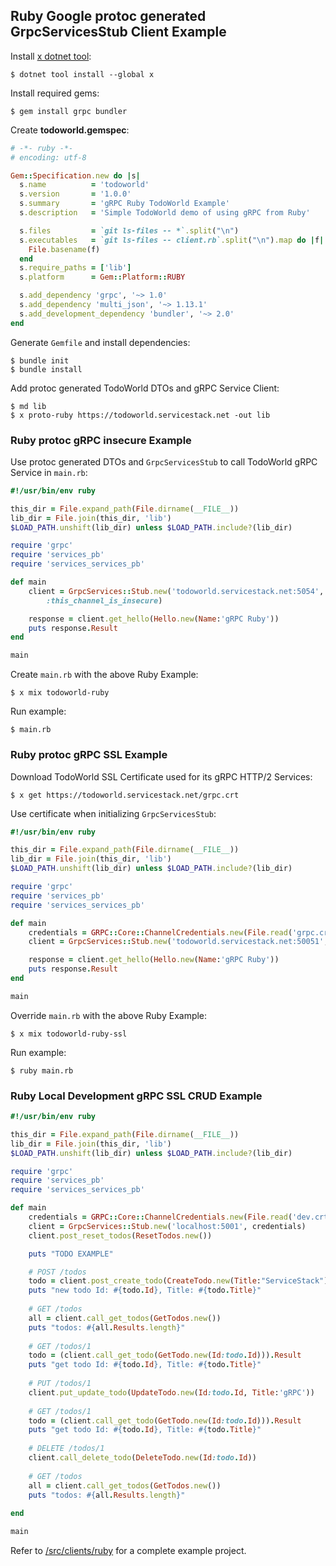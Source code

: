 
## Ruby Google protoc generated GrpcServicesStub Client Example

Install [x dotnet tool](https://docs.servicestack.net/dotnet-tool):
    
    $ dotnet tool install --global x 

Install required gems:

    $ gem install grpc bundler 

Create **todoworld.gemspec**:

```ruby
# -*- ruby -*-
# encoding: utf-8

Gem::Specification.new do |s|
  s.name          = 'todoworld'
  s.version       = '1.0.0'
  s.summary       = 'gRPC Ruby TodoWorld Example'
  s.description   = 'Simple TodoWorld demo of using gRPC from Ruby'

  s.files         = `git ls-files -- *`.split("\n")
  s.executables   = `git ls-files -- client.rb`.split("\n").map do |f|
    File.basename(f)
  end
  s.require_paths = ['lib']
  s.platform      = Gem::Platform::RUBY

  s.add_dependency 'grpc', '~> 1.0'
  s.add_dependency 'multi_json', '~> 1.13.1'
  s.add_development_dependency 'bundler', '~> 2.0'
end
```

Generate `Gemfile` and install dependencies:

    $ bundle init
    $ bundle install

Add protoc generated TodoWorld DTOs and gRPC Service Client:

    $ md lib
    $ x proto-ruby https://todoworld.servicestack.net -out lib

### Ruby protoc gRPC insecure Example

Use protoc generated DTOs and `GrpcServicesStub` to call TodoWorld gRPC Service in `main.rb`:

```ruby
#!/usr/bin/env ruby

this_dir = File.expand_path(File.dirname(__FILE__))
lib_dir = File.join(this_dir, 'lib')
$LOAD_PATH.unshift(lib_dir) unless $LOAD_PATH.include?(lib_dir)

require 'grpc'
require 'services_pb'
require 'services_services_pb'

def main
    client = GrpcServices::Stub.new('todoworld.servicestack.net:5054', 
        :this_channel_is_insecure)

    response = client.get_hello(Hello.new(Name:'gRPC Ruby'))
    puts response.Result
end

main
```

Create `main.rb` with the above Ruby Example: 

    $ x mix todoworld-ruby

Run example:

    $ main.rb

### Ruby protoc gRPC SSL Example

Download TodoWorld SSL Certificate used for its gRPC HTTP/2 Services:

    $ x get https://todoworld.servicestack.net/grpc.crt

Use certificate when initializing `GrpcServicesStub`:

```ruby
#!/usr/bin/env ruby

this_dir = File.expand_path(File.dirname(__FILE__))
lib_dir = File.join(this_dir, 'lib')
$LOAD_PATH.unshift(lib_dir) unless $LOAD_PATH.include?(lib_dir)

require 'grpc'
require 'services_pb'
require 'services_services_pb'

def main
    credentials = GRPC::Core::ChannelCredentials.new(File.read('grpc.crt'))
    client = GrpcServices::Stub.new('todoworld.servicestack.net:50051', credentials)

    response = client.get_hello(Hello.new(Name:'gRPC Ruby'))
    puts response.Result
end

main
```

Override `main.rb` with the above Ruby Example: 

    $ x mix todoworld-ruby-ssl

Run example:

    $ ruby main.rb

### Ruby Local Development gRPC SSL CRUD Example

```ruby
#!/usr/bin/env ruby

this_dir = File.expand_path(File.dirname(__FILE__))
lib_dir = File.join(this_dir, 'lib')
$LOAD_PATH.unshift(lib_dir) unless $LOAD_PATH.include?(lib_dir)

require 'grpc'
require 'services_pb'
require 'services_services_pb'

def main
    credentials = GRPC::Core::ChannelCredentials.new(File.read('dev.crt'))
    client = GrpcServices::Stub.new('localhost:5001', credentials)
    client.post_reset_todos(ResetTodos.new())

    puts "TODO EXAMPLE"

    # POST /todos
    todo = client.post_create_todo(CreateTodo.new(Title:"ServiceStack")).Result
    puts "new todo Id: #{todo.Id}, Title: #{todo.Title}"
    
    # GET /todos
    all = client.call_get_todos(GetTodos.new())
    puts "todos: #{all.Results.length}"
    
    # GET /todos/1
    todo = (client.call_get_todo(GetTodo.new(Id:todo.Id))).Result
    puts "get todo Id: #{todo.Id}, Title: #{todo.Title}"
    
    # PUT /todos/1
    client.put_update_todo(UpdateTodo.new(Id:todo.Id, Title:'gRPC'))
    
    # GET /todos/1
    todo = (client.call_get_todo(GetTodo.new(Id:todo.Id))).Result
    puts "get todo Id: #{todo.Id}, Title: #{todo.Title}"
    
    # DELETE /todos/1
    client.call_delete_todo(DeleteTodo.new(Id:todo.Id))
    
    # GET /todos
    all = client.call_get_todos(GetTodos.new())
    puts "todos: #{all.Results.length}"
    
end

main
```

Refer to [/src/clients/ruby](https://github.com/NetCoreApps/todo-world/tree/master/src/clients/ruby)
for a complete example project.
